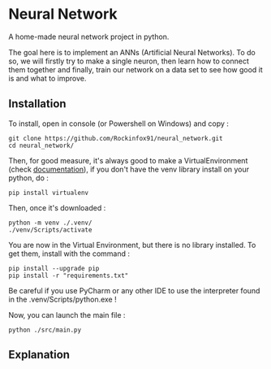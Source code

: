 # Neural Network

A home-made neural network project in python.

The goal here is to implement an ANNs (Artificial Neural Networks). To do so, we will firstly
try to make a single neuron, then learn how to connect them together and finally, train our
network on a data set to see how good it is and what to improve.

## Installation

To install, open in console (or Powershell on Windows) and copy : 

````shell
git clone https://github.com/Rockinfox91/neural_network.git
cd neural_network/
````

Then, for good measure, it's always good to make a VirtualEnvironment (check [documentation](https://docs.python.org/3/library/venv.html#how-venvs-work)), if you don't have 
the venv library install on your python, do :
````shell
pip install virtualenv
````

Then, once it's downloaded :

````shell
python -m venv ./.venv/
./venv/Scripts/activate
````

You are now in the Virtual Environment, but there is no library installed. To get them, install with the command :
````shell
pip install --upgrade pip
pip install -r "requirements.txt"
````

Be careful if you use PyCharm or any other IDE to use the interpreter found in the .venv/Scripts/python.exe !

Now, you can launch the main file :

````shell
python ./src/main.py
````

## Explanation

